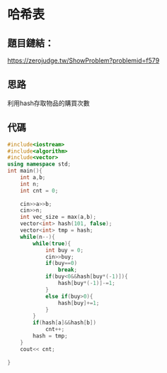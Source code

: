 # 哈希表

## 題目鏈結：
https://zerojudge.tw/ShowProblem?problemid=f579
## 思路
利用hash存取物品的購買次數    
## 代碼

```cpp
#include<iostream>
#include<algorithm>
#include<vector>
using namespace std;
int main(){
	int a,b;
	int n;
	int cnt = 0;
	
	cin>>a>>b;
	cin>>n;
	int vec_size = max(a,b);
	vector<int> hash(101, false);
	vector<int> tmp = hash;
	while(n--){
		while(true){
			int buy = 0;
			cin>>buy;
			if(buy==0)
				break;
			if(buy<0&&hash[buy*(-1)]){
				hash[buy*(-1)]-=1;
			}
			else if(buy>0){
				hash[buy]+=1;
			}
		}
		if(hash[a]&&hash[b])
			cnt++;
		hash = tmp;
	}
	cout<< cnt;
	
} 
```
